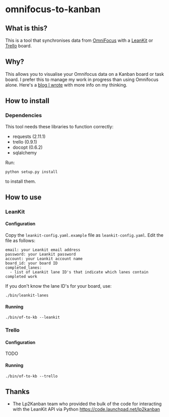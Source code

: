 # omnifocus-to-kanban

## What is this?

This is a tool that synchronises data from [OmniFocus](http://www.omnigroup.com/omnifocus) with a [LeanKit](https://leankit.com) or [Trello](https://trello.com) board.

## Why?

This allows you to visualise your Omnifocus data on a Kanban board or task board. I prefer this to manage my work in progress than using Omnifocus alone. Here's a [blog I wrote](http://rhydlewis.net/blog/2015/9/29/how-i-use-personal-kanban-to-stay-in-control-of-my-work-and-get-stuff-done-part-2) with more info on my thinking.

## How to install

### Dependencies

This tool needs these libraries to function correctly:

* requests (2.11.1)
* trello (0.9.1)
* docopt (0.6.2)
* sqlalchemy 

Run:

`python setup.py install`

to install them.

## How to use

### LeanKit

#### Configuration

Copy the `leankit-config.yaml.example` file as `leankit-config.yaml`. Edit the file as follows:

    email: your Leankit email address
    password: your Leankit password
    account: your Leankit account name
    board_id: your board ID
    completed_lanes:
      - list of Leankit lane ID's that indicate which lanes contain completed work

If you don't know the lane ID's for your board, use:

`./bin/leankit-lanes`

#### Running

`./bin/of-to-kb --leankit`

### Trello

#### Configuration

TODO

#### Running

`./bin/of-to-kb --trello`


## Thanks

* The Lp2Kanban team who provided the bulk of the code for interacting with the LeanKit API via Python https://code.launchpad.net/lp2kanban

